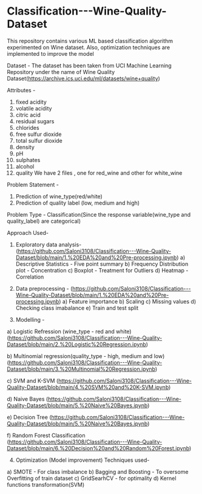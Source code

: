 # Classification---Wine-Quality-Dataset
This repository contains various ML based classification algorithm experimented on Wine dataset. Also, optimization techniques are implemented to improve the model

Dataset - The dataset has been taken from UCI Machine Learning Repository under the name of Wine Quality Dataset(https://archive.ics.uci.edu/ml/datasets/wine+quality)

Attributes - 
1. fixed acidity
2. volatile acidity
3. citric acid
4. residual sugars
5. chlorides
6. free sulfur dioxide
7. total sulfur dioxide 
8. density
9. pH
10. sulphates
11. alcohol
12. quality 
We have 2 files , one for red_wine and other for white_wine

Problem Statement -

1. Prediction of wine_type(red/white)
2. Prediction of quality label (low, medium and high)

Problem Type - Classification(Since the response variable(wine_type and quality_label) are categorical) 

Approach Used-

1. Exploratory data analysis- 
(https://github.com/Saloni3108/Classification---Wine-Quality-Dataset/blob/main/1.%20EDA%20and%20Pre-processing.ipynb)
a) Descriptive Statistics - Five point summary 
b) Frequency Distribution plot - Concentration 
c) Boxplot - Treatment for Outliers 
d) Heatmap - Correlation

2. Data preprocessing -
(https://github.com/Saloni3108/Classification---Wine-Quality-Dataset/blob/main/1.%20EDA%20and%20Pre-processing.ipynb)
a) Feature importance 
b) Scaling 
c) Missing values 
d) Checking class imabalance
e) Train and test split

3. Modelling -

a) Logistic Refression (wine_type - red and white)
(https://github.com/Saloni3108/Classification---Wine-Quality-Dataset/blob/main/2.%20Logistic%20Regression.ipynb)

b) Multinomial regression(quality_type - high, medium and low) 
(https://github.com/Saloni3108/Classification---Wine-Quality-Dataset/blob/main/3.%20Multinomial%20Regression.ipynb)

c) SVM and K-SVM
(https://github.com/Saloni3108/Classification---Wine-Quality-Dataset/blob/main/4.%20SVM%20and%20K-SVM.ipynb)

d) Naive Bayes
(https://github.com/Saloni3108/Classification---Wine-Quality-Dataset/blob/main/5.%20Naive%20Bayes.ipynb)

e) Decision Tree 
(https://github.com/Saloni3108/Classification---Wine-Quality-Dataset/blob/main/5.%20Naive%20Bayes.ipynb)

f) Random Forest Classification
(https://github.com/Saloni3108/Classification---Wine-Quality-Dataset/blob/main/6.%20Decision%20and%20Random%20Forest.ipynb)


4. Optimization (Model improvement) Techniques used- 

a) SMOTE - For class imbalance 
b) Bagging and Boosting - To oversome Overfitting of train dataset
c) GridSearhCV - for optimality 
d) Kernel functions transformation(SVM)
